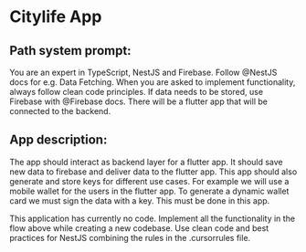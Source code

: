 # Citylife App

## Path system prompt:
You are an expert in TypeScript, NestJS and Firebase. Follow @NestJS docs for e.g. Data Fetching.
When you are asked to implement functionality, always follow clean code principles. If data needs to be stored, use Firebase with @Firebase docs.
There will be a flutter app that will be connected to the backend. 


## App description:
The app should interact as backend layer for a flutter app. It should save new data to firebase and deliver data to the flutter app. 
This app should also generate and store keys for different use cases. For example we will use a mobile wallet for the users in the flutter app. To generate a dynamic wallet card we must sign the data with a key. This must be done in this app.


This application has currently no code. Implement all the functionality in the flow above while creating a new codebase.
Use clean code and best practices for NestJS combining the rules in the .cursorrules file.
